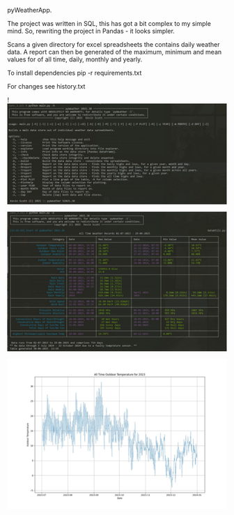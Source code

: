  pyWeatherApp.

The project was written in SQL, this has got a bit complex to my simple mind.
So, rewriting the project in Pandas - it looks simpler.

Scans a given directory for excel spreadsheets the contains daily weather data.
A report can then be generated of the maximum, minimum and mean values for of all time, daily, monthly and yearly.

To install dependencies pip -r requirements.txt

For changes see history.txt

!![arguments.jpg](resources/arguments.jpg)

![allTimeRecords.jpg](resources/allTimeRecords.jpg)

![](resources/Tempratures_2023.jpg)
